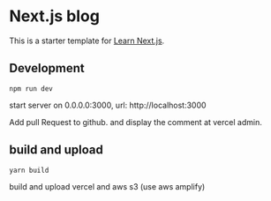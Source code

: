 # Next.js blog
This is a starter template for [Learn Next.js](https://nextjs.org/learn).

## Development
```
npm run dev
```
start server on 0.0.0.0:3000, url: http://localhost:3000

Add pull Request to github. and display the comment at vercel admin.

## build and upload
```
yarn build
```

build and upload vercel and aws s3 (use aws amplify)


